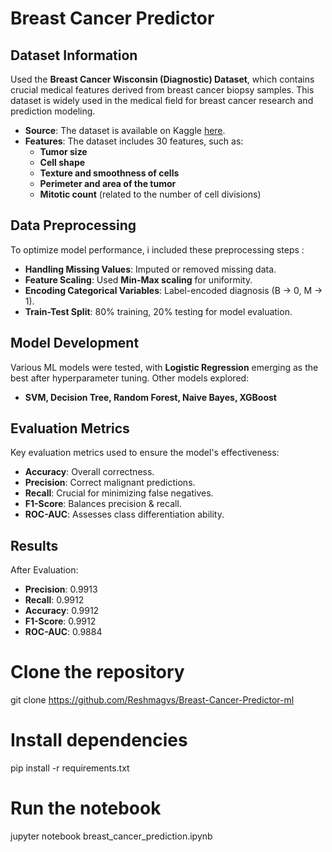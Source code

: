 

# Breast Cancer Predictor

## Dataset Information

Used the **Breast Cancer Wisconsin (Diagnostic) Dataset**, which contains crucial medical features derived from breast cancer biopsy samples. This dataset is widely used in the medical field for breast cancer research and prediction modeling.

- **Source**: The dataset is available on Kaggle [here](https://www.kaggle.com/datasets/uciml/breast-cancer-wisconsin-data/data).
- **Features**: The dataset includes 30 features, such as:
  - **Tumor size**
  - **Cell shape**
  - **Texture and smoothness of cells**
  - **Perimeter and area of the tumor**
  - **Mitotic count** (related to the number of cell divisions)

## Data Preprocessing  

To optimize model performance, i included these preprocessing steps :  

- **Handling Missing Values**: Imputed or removed missing data.  
- **Feature Scaling**: Used **Min-Max scaling** for uniformity.  
- **Encoding Categorical Variables**: Label-encoded diagnosis (B → 0, M → 1).  
- **Train-Test Split**: 80% training, 20% testing for model evaluation.  

## Model Development  

Various ML models were tested, with **Logistic Regression** emerging as the best after hyperparameter tuning. Other models explored:  
- **SVM, Decision Tree, Random Forest, Naive Bayes, XGBoost**  

## Evaluation Metrics  

Key evaluation metrics used to ensure the model's effectiveness: 

- **Accuracy**: Overall correctness.  
- **Precision**: Correct malignant predictions.  
- **Recall**: Crucial for minimizing false negatives.  
- **F1-Score**: Balances precision & recall.  
- **ROC-AUC**: Assesses class differentiation ability.  

## Results

After Evaluation: 

- **Precision**: 0.9913
- **Recall**: 0.9912
- **Accuracy**: 0.9912
- **F1-Score**: 0.9912
- **ROC-AUC**: 0.9884

# Clone the repository
git clone https://github.com/Reshmagvs/Breast-Cancer-Predictor-ml

# Install dependencies
pip install -r requirements.txt

# Run the notebook
jupyter notebook breast_cancer_prediction.ipynb
```

